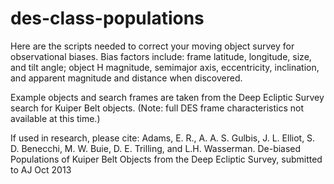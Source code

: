 des-class-populations
=====================
Here are the scripts needed to correct your moving object survey for observational biases. Bias factors include: frame latitude, longitude, size, and tilt angle; object H magnitude, semimajor axis, eccentricity, inclination, and apparent magnitude and distance when discovered.

Example objects and search frames are taken from the Deep Ecliptic Survey search for Kuiper Belt objects. (Note: full DES frame characteristics not available at this time.)

If used in research, please cite: 
   Adams, E. R., A. A. S. Gulbis, J. L. Elliot, S. D. Benecchi, M. W. Buie, D. E. Trilling, and L.H. Wasserman.
   De-biased Populations of Kuiper Belt Objects from the Deep Ecliptic Survey, submitted to AJ Oct 2013
